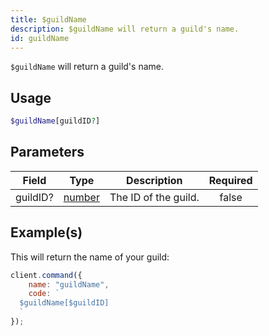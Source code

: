 ```yaml
---
title: $guildName
description: $guildName will return a guild's name.
id: guildName
---
```


`$guildName` will return a guild's name.

## Usage

```php
$guildName[guildID?]
```

## Parameters

| Field    | Type                                                                                              | Description          | Required |
| -------- | ------------------------------------------------------------------------------------------------- | -------------------- | :------: |
| guildID? | [number](https://developer.mozilla.org/en-US/docs/Web/JavaScript/Reference/Global_Objects/Number) | The ID of the guild. |  false   |

## Example(s)

This will return the name of your guild:

```javascript
client.command({
    name: "guildName",
    code: `
  $guildName[$guildID]
  `
});
```
